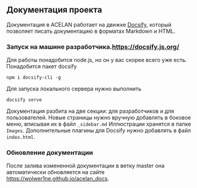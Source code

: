 ﻿## Документация проекта
Документация в ACELAN работает на движке [Docsify](), который позволяет писать документацию в форматах Markdown и HTML.

### Запуск на машине разработчика.https://docsify.js.org/
Для работы понадобится node.js, но он у вас скорее всего уже есть.
Понадобится пакет docsify

```
npm i docsify-cli -g
```

Для запуска локального сервера нужно выполнить
```
docsify serve
```

Документация разбита на две секции: для разработчиков и для пользователей.
Новые страницы нужно вручную добавлять в боковое меню, вписывая их в файл `_sidebar.md`
Иллюстрации хранятся в папке `Images`. Дополнительные плагины для Docsify нужно добавлять в файл `index.html`.

### Обновление документации
После залива измененной документации в ветку master она автоматически обновляется на сайте
https://wolwer1ne.github.io/acelan_docs. 